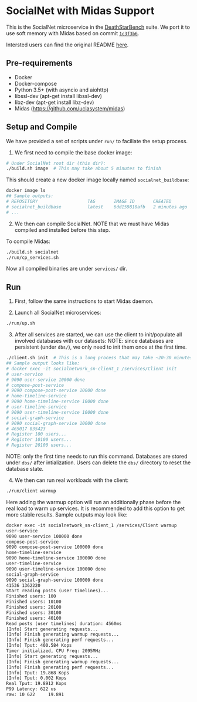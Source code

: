 # SocialNet with Midas Support

This is the SocialNet microservice in the [DeathStarBench](https://github.com/delimitrou/DeathStarBench) suite. We port it to use soft memory with Midas based on commit [`1c3f3b6`](https://github.com/delimitrou/DeathStarBench/commit/1c3f3b63643110e40ee6160e945aeb39fee5eb7b).

Intersted users can find the original README [here](orig_README.md).

## Pre-requirements

* Docker
* Docker-compose
* Python 3.5+ (with asyncio and aiohttp)
* libssl-dev (apt-get install libssl-dev)
* libz-dev (apt-get install libz-dev)
* Midas (https://github.com/uclasystem/midas)

## Setup and Compile

We have provided a set of scripts under `run/` to faciliate the setup process.

1. We first need to compile the base docker image:

```bash
# Under SocialNet root dir (this dir):
./build.sh image  # This may take about 5 minutes to finish
```

This should create a new docker image locally named `socialnet_buildbase`:

```bash
docker image ls
## Sample outputs:
# REPOSITORY                   TAG       IMAGE ID       CREATED         SIZE
# socialnet_buildbase          latest    6dd159810afb   2 minutes ago   1.3GB
# ...
```

2. We then can compile SocialNet. NOTE that we must have Midas compiled and installed before this step.

To compile Midas:

```bash
./build.sh socialnet
./run/cp_services.sh
```

Now all compiled binaries are under `services/` dir.

## Run
1. First, follow the same instructions to start Midas daemon.

2. Launch all SocialNet microservices:

```bash
./run/up.sh
```

3. After all services are started, we can use the client to init/populate all involved databases with our datasets:
NOTE: since databases are persistent (under `dbs/`), we only need to init them once at the first time.

```bash
./client.sh init  # This is a long process that may take ~20-30 minutes to finish.
## Sample output looks like:
# docker exec -it socialnetwork_sn-client_1 /services/Client init
# user-service
# 9090 user-service 10000 done
# compose-post-service
# 9090 compose-post-service 10000 done
# home-timeline-service
# 9090 home-timeline-service 10000 done
# user-timeline-service
# 9090 user-timeline-service 10000 done
# social-graph-service
# 9090 social-graph-service 10000 done
# 465017 835423
# Register 100 users...
# Register 10100 users...
# Register 20100 users...
```

NOTE: only the first time needs to run this command. Databases are stored under `dbs/` after intialization. Users can delete the `dbs/` directory to reset the database state.

4. We then can run real workloads with the client:

```bash
./run/client warmup
```

Here adding the warmup option will run an additionally phase before the real load to warm up services. It is recommended to add this option to get more stable results.
Sample outputs may look like:

```txt
docker exec -it socialnetwork_sn-client_1 /services/Client warmup
user-service
9090 user-service 100000 done
compose-post-service
9090 compose-post-service 100000 done
home-timeline-service
9090 home-timeline-service 100000 done
user-timeline-service
9090 user-timeline-service 100000 done
social-graph-service
9090 social-graph-service 100000 done
41536 1362220
Start reading posts (user timelines)...
Finished users: 100
Finished users: 10100
Finished users: 20100
Finished users: 30100
Finished users: 40100
Read posts (user timelines) duration: 4560ms
[Info] Start generating requests...
[Info] Finish generating warmup requests...
[Info] Finish generating perf requests...
[Info] Tput: 400.584 Kops
Timer initialized, CPU Freq: 2095MHz
[Info] Start generating requests...
[Info] Finish generating warmup requests...
[Info] Finish generating perf requests...
[Info] Tput: 19.868 Kops
[Info] Tput: 0.002 Kops
Real Tput: 19.8912 Kops
P99 Latency: 622 us
raw: 10 622     19.891
```
